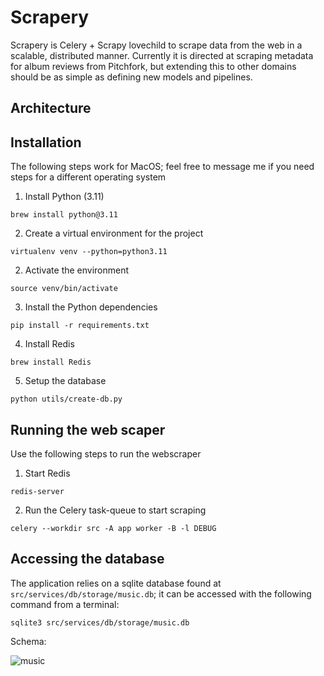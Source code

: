 # Scrapery
Scrapery is Celery + Scrapy lovechild to scrape data from the web in a scalable, distributed manner. Currently it is directed at scraping metadata for album reviews from Pitchfork, but extending this to other domains should be as simple as defining new models and pipelines.


## Architecture

## Installation

The following steps work for MacOS; feel free to message me if you need steps for a different operating system

1. Install Python (3.11)
```
brew install python@3.11
```
2. Create a virtual environment for the project
```
virtualenv venv --python=python3.11
```
2. Activate the environment
```
source venv/bin/activate
```
3. Install the Python dependencies
```
pip install -r requirements.txt
```
4. Install Redis
```
brew install Redis
```
5. Setup the database
```
python utils/create-db.py
```

## Running the web scaper

Use the following steps to run the webscraper
1. Start Redis
```
redis-server
```
2. Run the Celery task-queue to start scraping
```
celery --workdir src -A app worker -B -l DEBUG
```

## Accessing the database

The application relies on a sqlite database found at `src/services/db/storage/music.db`; it can be accessed with the following command from a terminal:
```
sqlite3 src/services/db/storage/music.db
```
Schema:

![music](https://user-images.githubusercontent.com/19412227/224117571-6d1ea250-4a1f-47c8-a025-9a959b5da1f4.png)
